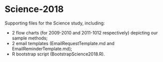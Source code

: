 # Science-2018
Supporting files for the Science study, including:
* 2 flow charts (for 2009-2010 and 2011-1012 respectively) depicting our sample methods;
* 2 email templates (EmailRequestTemplate.md and EmailReminderTemplate.md);
* R bootstrap script (BootstrapScience2018.R).

